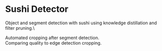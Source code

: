 # Sushi Detector

Object and segment detection with sushi using knowledge distillation and filter pruning.\
<!-- Teacher-student network. -->

Automated cropping after segment detection.\
Comparing quality to edge detection cropping.

<!-- Used scraped data from Instagram's `#sushi` hashtag. -->
